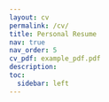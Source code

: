 ```yaml
---
layout: cv
permalink: /cv/
title: Personal Resume
nav: true
nav_order: 5
cv_pdf: example_pdf.pdf
description: 
toc:
  sidebar: left
---
```


